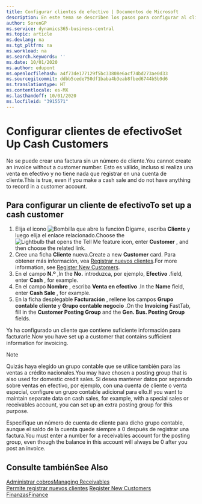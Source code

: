 ```yaml
---
title: Configurar clientes de efectivo | Documentos de Microsoft
description: En este tema se describen los pasos para configurar al cliente que paga en efectivo.
author: SorenGP
ms.service: dynamics365-business-central
ms.topic: article
ms.devlang: na
ms.tgt_pltfrm: na
ms.workload: na
ms.search.keywords: ''
ms.date: 10/01/2020
ms.author: edupont
ms.openlocfilehash: a4f73de177129f5bc33808e6acf74bd273ae0d33
ms.sourcegitcommit: ddbb5cede750df1baba4b3eab8fbed6744b5b9d6
ms.translationtype: HT
ms.contentlocale: es-MX
ms.lasthandoff: 10/01/2020
ms.locfileid: "3915571"
---
```

# <a name="set-up-cash-customers"></a><span data-ttu-id="7aefc-103">Configurar clientes de efectivo</span><span class="sxs-lookup"><span data-stu-id="7aefc-103">Set Up Cash Customers</span></span>
<span data-ttu-id="7aefc-104">No se puede crear una factura sin un número de cliente.</span><span class="sxs-lookup"><span data-stu-id="7aefc-104">You cannot create an invoice without a customer number.</span></span> <span data-ttu-id="7aefc-105">Esto es válido, incluso si realiza una venta en efectivo y no tiene nada que registrar en una cuenta de cliente.</span><span class="sxs-lookup"><span data-stu-id="7aefc-105">This is true, even if you make a cash sale and do not have anything to record in a customer account.</span></span>  

## <a name="to-set-up-a-cash-customer"></a><span data-ttu-id="7aefc-106">Para configurar un cliente de efectivo</span><span class="sxs-lookup"><span data-stu-id="7aefc-106">To set up a cash customer</span></span>  
1.  <span data-ttu-id="7aefc-107">Elija el icono ![Bombilla que abre la función Dígame](media/ui-search/search_small.png "Dígame qué desea hacer"), escriba **Cliente** y luego elija el enlace relacionado.</span><span class="sxs-lookup"><span data-stu-id="7aefc-107">Choose the ![Lightbulb that opens the Tell Me feature](media/ui-search/search_small.png "Tell me what you want to do") icon, enter **Customer** , and then choose the related link.</span></span>  
2.  <span data-ttu-id="7aefc-108">Cree una ficha **Cliente** nueva.</span><span class="sxs-lookup"><span data-stu-id="7aefc-108">Create a new **Customer** card.</span></span> <span data-ttu-id="7aefc-109">Para obtener más información, vea [Registrar nuevos clientes](sales-how-register-new-customers.md).</span><span class="sxs-lookup"><span data-stu-id="7aefc-109">For more information, see [Register New Customers](sales-how-register-new-customers.md).</span></span>
3.  <span data-ttu-id="7aefc-110">En el campo **N.º** ,</span><span class="sxs-lookup"><span data-stu-id="7aefc-110">In the **No.**</span></span> <span data-ttu-id="7aefc-111">introduzca, por ejemplo, **Efectivo** .</span><span class="sxs-lookup"><span data-stu-id="7aefc-111">field, enter **Cash** , for example.</span></span>  
4.  <span data-ttu-id="7aefc-112">En el campo **Nombre** , escriba **Venta en efectivo** .</span><span class="sxs-lookup"><span data-stu-id="7aefc-112">In the **Name** field, enter **Cash Sale** , for example.</span></span>  
5.  <span data-ttu-id="7aefc-113">En la ficha desplegable **Facturación** , rellene los campos **Grupo contable cliente** y **Grupo contable negocio** .</span><span class="sxs-lookup"><span data-stu-id="7aefc-113">On the **Invoicing** FastTab, fill in the **Customer Posting Group** and the **Gen. Bus. Posting Group** fields.</span></span>  

 <span data-ttu-id="7aefc-114">Ya ha configurado un cliente que contiene suficiente información para facturarle.</span><span class="sxs-lookup"><span data-stu-id="7aefc-114">Now you have set up a customer that contains sufficient information for invoicing.</span></span>  

> [!NOTE]  
>  <span data-ttu-id="7aefc-115">Quizás haya elegido un grupo contable que se utilice también para las ventas a crédito nacionales.</span><span class="sxs-lookup"><span data-stu-id="7aefc-115">You may have chosen a posting group that is also used for domestic credit sales.</span></span> <span data-ttu-id="7aefc-116">Si desea mantener datos por separado sobre ventas en efectivo, por ejemplo, con una cuenta de cliente o venta especial, configure un grupo contable adicional para ello.</span><span class="sxs-lookup"><span data-stu-id="7aefc-116">If you want to maintain separate data on cash sales, for example, with a special sales or receivables account, you can set up an extra posting group for this purpose.</span></span>  
>   
>  <span data-ttu-id="7aefc-117">Especifique un número de cuenta de cliente para dicho grupo contable, aunque el saldo de la cuenta quede siempre a 0 después de registrar una factura.</span><span class="sxs-lookup"><span data-stu-id="7aefc-117">You must enter a number for a receivables account for the posting group, even though the balance in this account will always be 0 after you post an invoice.</span></span>  

## <a name="see-also"></a><span data-ttu-id="7aefc-118">Consulte también</span><span class="sxs-lookup"><span data-stu-id="7aefc-118">See Also</span></span>
[<span data-ttu-id="7aefc-119">Administrar cobros</span><span class="sxs-lookup"><span data-stu-id="7aefc-119">Managing Receivables</span></span>](receivables-manage-receivables.md)  
<span data-ttu-id="7aefc-120">[Permite registrar nuevos clientes](sales-how-register-new-customers.md)  </span><span class="sxs-lookup"><span data-stu-id="7aefc-120">[Register New Customers](sales-how-register-new-customers.md)  </span></span>  
[<span data-ttu-id="7aefc-121">Finanzas</span><span class="sxs-lookup"><span data-stu-id="7aefc-121">Finance</span></span>](finance.md)  

